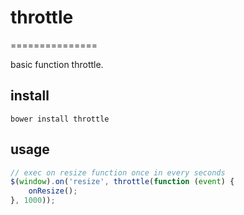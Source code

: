 # throttle
===============

basic function throttle.

## install

```
bower install throttle
```

## usage

```javascript
// exec on resize function once in every seconds
$(window).on('resize', throttle(function (event) {
    onResize();
}, 1000));


```
